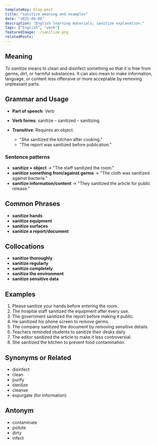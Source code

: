 ```yaml
---
templateKey: blog-post
title: "sanitize meaning and examples"
date: "2025-09-06"
description: "English learning materials; sanitize explanation."
tags: ["English", "verb"]
featuredImage: ./sanitize.png
relatedPosts:
---
```


## Meaning

_To sanitize_ means to clean and disinfect something so that it is free from germs, dirt, or harmful substances. It can also mean to make information, language, or content less offensive or more acceptable by removing unpleasant parts.

## Grammar and Usage

- **Part of speech**: Verb
- **Verb forms**: sanitize – sanitized – sanitizing
- **Transitive**: Requires an object.

  - "She sanitized the kitchen after cooking."
  - "The report was sanitized before publication."

### Sentence patterns

- **sanitize + object** → "The staff sanitized the room."
- **sanitize something from/against germs** → "The cloth was sanitized against bacteria."
- **sanitize information/content** → "They sanitized the article for public release."

## Common Phrases

- **sanitize hands**
- **sanitize equipment**
- **sanitize surfaces**
- **sanitize a report/document**

## Collocations

- **sanitize thoroughly**
- **sanitize regularly**
- **sanitize completely**
- **sanitize the environment**
- **sanitize sensitive data**

## Examples

1. Please sanitize your hands before entering the room.
2. The hospital staff sanitized the equipment after every use.
3. The government sanitized the report before making it public.
4. He sanitized his phone screen to remove germs.
5. The company sanitized the document by removing sensitive details.
6. Teachers reminded students to sanitize their desks daily.
7. The editor sanitized the article to make it less controversial.
8. She sanitized the kitchen to prevent food contamination.

## Synonyms or Related

- disinfect
- clean
- purify
- sterilize
- cleanse
- expurgate (for information)

## Antonym

- contaminate
- pollute
- dirty
- infect
